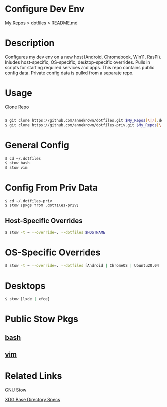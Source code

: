 # Configure Dev Env

  [My Repos](https://github.com/annebrown/?tab=repositories) > dotfiles >  README.md    

# Description

Configures my dev env on a new host (Android, Chromebook, Win11, RasPi).  Inludes host-specific, OS-specific, desktop-specific overrides. Pulls in scripts for starting required services and apps.   This repo contains public config data.  Private config data is pulled from a separate repo. 

# Usage

Clone Repo

```bash

$ git clone https://github.com/annebrown/dotfiles.git $My_Repos[\|/].dotfiles
$ git clone https://github.com/annebrown/dotfiles-priv.git $My_Repos[\|/].dotfiles-priv

```
# General Config

```bash
$ cd ~/.dotfiles
$ stow bash
$ stow vim
```

# Config From Priv Data

```bash
$ cd ~/.dotfiles-priv
$ stow [pkgs from .dotfiles-priv]
```
## Host-Specific Overrides
```bash
$ stow -t ~ --override=. --dotfiles $HOSTNAME
```
# OS-Specific Overrides

```bash
$ stow -t ~ --override=. --dotfiles [Android | ChromeOS | Ubuntu20.04 | Ubuntu18.3 | Win11 | RasPi ]
```

# Desktops

```bash
$ stow [lxde | xfce]
```
# Public Stow Pkgs

## [bash](https://github.com/annebrown/dotfiles/bash/README.md)

## [vim](../blob/master/vim/README.md)

# Related Links

[GNU Stow](https://www.gnu.org/software/stow/)

[XDG Base Directory Specs](https://specifications.freedesktop.org/basedir-spec/basedir-spec-0.8.html)
